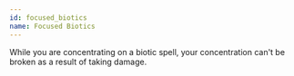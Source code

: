 ```yaml
---
id: focused_biotics
name: Focused Biotics
---
```

While you are concentrating on a biotic spell, your concentration can't be broken as a result of taking damage.
